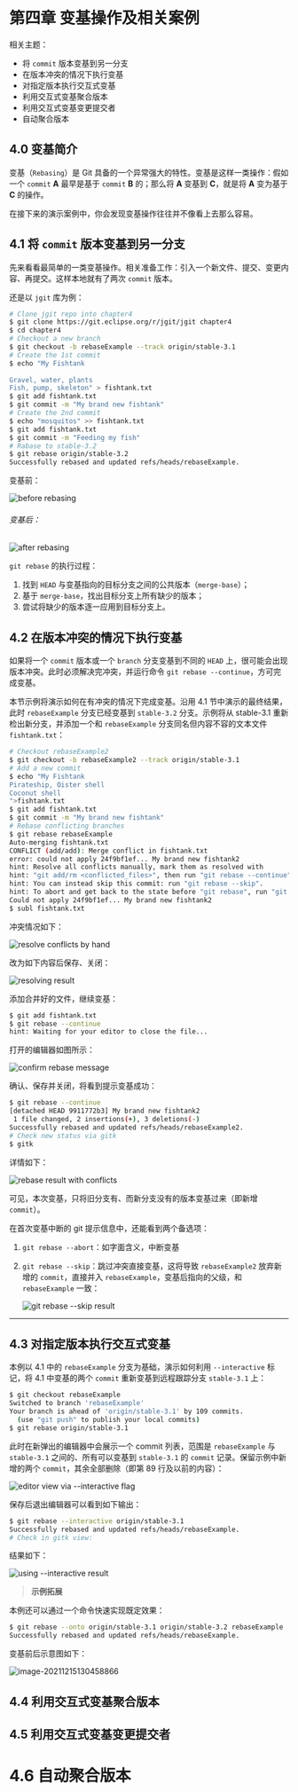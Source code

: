 # 第四章 变基操作及相关案例

相关主题：

- 将 `commit` 版本变基到另一分支
- 在版本冲突的情况下执行变基
- 对指定版本执行交互式变基
- 利用交互式变基聚合版本
- 利用交互式变基变更提交者
- 自动聚合版本



## 4.0 变基简介

变基（`Rebasing`）是 Git 具备的一个异常强大的特性。变基是这样一类操作：假如一个 `commit`  **A** 最早是基于 `commit` **B** 的；那么将 **A** 变基到 **C**，就是将 **A** 变为基于 **C** 的操作。

在接下来的演示案例中，你会发现变基操作往往并不像看上去那么容易。



## 4.1 将 `commit` 版本变基到另一分支

先来看看最简单的一类变基操作。相关准备工作：引入一个新文件、提交、变更内容、再提交。这样本地就有了两次 `commit` 版本。

还是以 `jgit` 库为例：

```bash
# Clone jgit repo into chapter4
$ git clone https://git.eclipse.org/r/jgit/jgit chapter4
$ cd chapter4
# Checkout a new branch
$ git checkout -b rebaseExample --track origin/stable-3.1
# Create the 1st commit
$ echo "My Fishtank
    
Gravel, water, plants
Fish, pump, skeleton" > fishtank.txt
$ git add fishtank.txt
$ git commit -m "My brand new fishtank"
# Create the 2nd commit
$ echo "mosquitos" >> fishtank.txt
$ git add fishtank.txt
$ git commit -m "Feeding my fish"
# Rabase to stable-3.2
$ git rebase origin/stable-3.2
Successfully rebased and updated refs/heads/rebaseExample.
```

变基前：

![before rebasing](assets/c4-2.png)

###### 变基后：

![after rebasing](assets/c4-1.png)

`git rebase` 的执行过程：

1. 找到 `HEAD` 与变基指向的目标分支之间的公共版本（`merge-base`）；
2. 基于 `merge-base`，找出目标分支上所有缺少的版本；
3. 尝试将缺少的版本逐一应用到目标分支上。



## 4.2 在版本冲突的情况下执行变基

如果将一个 `commit` 版本或一个 `branch` 分支变基到不同的 `HEAD` 上，很可能会出现版本冲突。此时必须解决完冲突，并运行命令 `git rebase --continue`，方可完成变基。

本节示例将演示如何在有冲突的情况下完成变基。沿用 4.1 节中演示的最终结果，此时 `rebaseExample` 分支已经变基到 `stable-3.2` 分支。示例将从 stable-3.1 重新检出新分支，并添加一个和 `rebaseExample` 分支同名但内容不容的文本文件 `fishtank.txt`：

```bash
# Checkout rebaseExample2
$ git checkout -b rebaseExample2 --track origin/stable-3.1
# Add a new commit
$ echo "My Fishtank
Pirateship, Oister shell
Coconut shell
">fishtank.txt
$ git add fishtank.txt
$ git commit -m "My brand new fishtank"
# Rebase conflicting branches
$ git rebase rebaseExample
Auto-merging fishtank.txt
CONFLICT (add/add): Merge conflict in fishtank.txt
error: could not apply 24f9bf1ef... My brand new fishtank2
hint: Resolve all conflicts manually, mark them as resolved with
hint: "git add/rm <conflicted_files>", then run "git rebase --continue".
hint: You can instead skip this commit: run "git rebase --skip".
hint: To abort and get back to the state before "git rebase", run "git rebase --abort".
Could not apply 24f9bf1ef... My brand new fishtank2
$ subl fishtank.txt
```

冲突情况如下：

![resolve conflicts by hand](assets/c4-3.png)

改为如下内容后保存、关闭：

![resolving result](assets/c4-4.png)

添加合并好的文件，继续变基：

```bash
$ git add fishtank.txt
$ git rebase --continue
hint: Waiting for your editor to close the file...
```

打开的编辑器如图所示：

![confirm rebase message](assets/c4-5.png)

确认、保存并关闭，将看到提示变基成功：

```bash
$ git rebase --continue
[detached HEAD 9911772b3] My brand new fishtank2
 1 file changed, 2 insertions(+), 3 deletions(-)
Successfully rebased and updated refs/heads/rebaseExample2.
# Check new status via gitk
$ gitk
```

详情如下：

![rebase result with conflicts](assets/c4-6.png)

可见，本次变基，只将旧分支有、而新分支没有的版本变基过来（即新增 `commit`）。

在首次变基中断的 git 提示信息中，还能看到两个备选项：

1. `git rebase --abort`：如字面含义，中断变基

2. `git rebase --skip`：跳过冲突直接变基，这将导致 `rebaseExample2` 放弃新增的 `commit`，直接并入 `rebaseExample`，变基后指向的父级，和 `rebaseExample` 一致：

   ![git rebase --skip result](assets/c4-7.png)



---





## 4.3 对指定版本执行交互式变基

本例以 4.1 中的 `rebaseExample` 分支为基础，演示如何利用 `--interactive` 标记，将 4.1 中变基的两个 `commit` 重新变基到远程跟踪分支 `stable-3.1` 上：

```bash
$ git checkout rebaseExample
Switched to branch 'rebaseExample'
Your branch is ahead of 'origin/stable-3.1' by 109 commits.
  (use "git push" to publish your local commits)
$ git rebase origin/stable-3.1
```

此时在新弹出的编辑器中会展示一个 commit 列表，范围是 `rebaseExample` 与 `stable-3.1` 之间的、所有可以变基到 `stable-3.1` 的 `commit` 记录。保留示例中新增的两个 `commit`，其余全部删除（即第 89 行及以前的内容）：

![editor view via --interactive flag](assets/c4-9.png)

保存后退出编辑器可以看到如下输出：

```bash
$ git rebase --interactive origin/stable-3.1
Successfully rebased and updated refs/heads/rebaseExample.
# Check in gitk view:
```

结果如下：

![using --interactive result](assets/c4-8.png)



> **示例拓展**

本例还可以通过一个命令快速实现既定效果：

```bash
$ git rebase --onto origin/stable-3.1 origin/stable-3.2 rebaseExample
Successfully rebased and updated refs/heads/rebaseExample.
```

变基前后示意图如下：

![image-20211215130458866](assets/c4-10.png)





## 4.4 利用交互式变基聚合版本









## 4.5 利用交互式变基变更提交者

# 4.6 自动聚合版本
